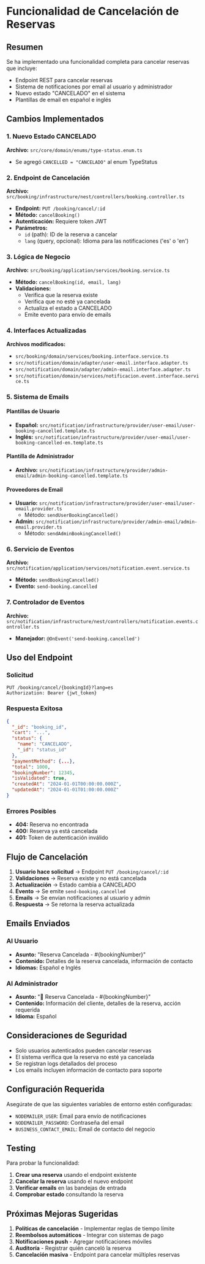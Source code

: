 # Funcionalidad de Cancelación de Reservas

## Resumen
Se ha implementado una funcionalidad completa para cancelar reservas que incluye:
- Endpoint REST para cancelar reservas
- Sistema de notificaciones por email al usuario y administrador
- Nuevo estado "CANCELADO" en el sistema
- Plantillas de email en español e inglés

## Cambios Implementados

### 1. Nuevo Estado CANCELADO
**Archivo:** `src/core/domain/enums/type-status.enum.ts`
- Se agregó `CANCELLED = "CANCELADO"` al enum TypeStatus

### 2. Endpoint de Cancelación
**Archivo:** `src/booking/infrastructure/nest/controllers/booking.controller.ts`
- **Endpoint:** `PUT /booking/cancel/:id`
- **Método:** `cancelBooking()`
- **Autenticación:** Requiere token JWT
- **Parámetros:**
  - `id` (path): ID de la reserva a cancelar
  - `lang` (query, opcional): Idioma para las notificaciones ('es' o 'en')

### 3. Lógica de Negocio
**Archivo:** `src/booking/application/services/booking.service.ts`
- **Método:** `cancelBooking(id, email, lang)`
- **Validaciones:**
  - Verifica que la reserva existe
  - Verifica que no esté ya cancelada
  - Actualiza el estado a CANCELADO
  - Emite evento para envío de emails

### 4. Interfaces Actualizadas
**Archivos modificados:**
- `src/booking/domain/services/booking.interface.service.ts`
- `src/notification/domain/adapter/user-email.interface.adapter.ts`
- `src/notification/domain/adapter/admin-email.interface.adapter.ts`
- `src/notification/domain/services/notificacion.event.interface.service.ts`

### 5. Sistema de Emails

#### Plantillas de Usuario
- **Español:** `src/notification/infrastructure/provider/user-email/user-booking-cancelled.template.ts`
- **Inglés:** `src/notification/infrastructure/provider/user-email/user-booking-cancelled-en.template.ts`

#### Plantilla de Administrador
- **Archivo:** `src/notification/infrastructure/provider/admin-email/admin-booking-cancelled.template.ts`

#### Proveedores de Email
- **Usuario:** `src/notification/infrastructure/provider/user-email/user-email.provider.ts`
  - Método: `sendUserBookingCancelled()`
- **Admin:** `src/notification/infrastructure/provider/admin-email/admin-email.provider.ts`
  - Método: `sendAdminBookingCancelled()`

### 6. Servicio de Eventos
**Archivo:** `src/notification/application/services/notification.event.service.ts`
- **Método:** `sendBookingCancelled()`
- **Evento:** `send-booking.cancelled`

### 7. Controlador de Eventos
**Archivo:** `src/notification/infrastructure/nest/controllers/notification.events.controller.ts`
- **Manejador:** `@OnEvent('send-booking.cancelled')`

## Uso del Endpoint

### Solicitud
```http
PUT /booking/cancel/{bookingId}?lang=es
Authorization: Bearer {jwt_token}
```

### Respuesta Exitosa
```json
{
  "_id": "booking_id",
  "cart": "...",
  "status": {
    "name": "CANCELADO",
    "_id": "status_id"
  },
  "paymentMethod": {...},
  "total": 1000,
  "bookingNumber": 12345,
  "isValidated": true,
  "createdAt": "2024-01-01T00:00:00.000Z",
  "updatedAt": "2024-01-01T01:00:00.000Z"
}
```

### Errores Posibles
- **404:** Reserva no encontrada
- **400:** Reserva ya está cancelada
- **401:** Token de autenticación inválido

## Flujo de Cancelación

1. **Usuario hace solicitud** → Endpoint `PUT /booking/cancel/:id`
2. **Validaciones** → Reserva existe y no está cancelada
3. **Actualización** → Estado cambia a CANCELADO
4. **Evento** → Se emite `send-booking.cancelled`
5. **Emails** → Se envían notificaciones al usuario y admin
6. **Respuesta** → Se retorna la reserva actualizada

## Emails Enviados

### Al Usuario
- **Asunto:** "Reserva Cancelada - #{bookingNumber}"
- **Contenido:** Detalles de la reserva cancelada, información de contacto
- **Idiomas:** Español e Inglés

### Al Administrador
- **Asunto:** "🚨 Reserva Cancelada - #{bookingNumber}"
- **Contenido:** Información del cliente, detalles de la reserva, acción requerida
- **Idioma:** Español

## Consideraciones de Seguridad

- Solo usuarios autenticados pueden cancelar reservas
- El sistema verifica que la reserva no esté ya cancelada
- Se registran logs detallados del proceso
- Los emails incluyen información de contacto para soporte

## Configuración Requerida

Asegúrate de que las siguientes variables de entorno estén configuradas:
- `NODEMAILER_USER`: Email para envío de notificaciones
- `NODEMAILER_PASSWORD`: Contraseña del email
- `BUSINESS_CONTACT_EMAIL`: Email de contacto del negocio

## Testing

Para probar la funcionalidad:

1. **Crear una reserva** usando el endpoint existente
2. **Cancelar la reserva** usando el nuevo endpoint
3. **Verificar emails** en las bandejas de entrada
4. **Comprobar estado** consultando la reserva

## Próximas Mejoras Sugeridas

1. **Políticas de cancelación** - Implementar reglas de tiempo límite
2. **Reembolsos automáticos** - Integrar con sistemas de pago
3. **Notificaciones push** - Agregar notificaciones móviles
4. **Auditoría** - Registrar quién canceló la reserva
5. **Cancelación masiva** - Endpoint para cancelar múltiples reservas